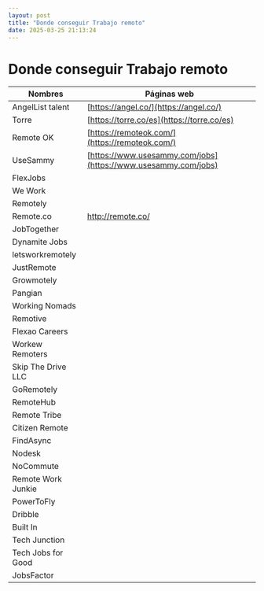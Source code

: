 ```yaml
---
layout: post
title: "Donde conseguir Trabajo remoto"
date: 2025-03-25 21:13:24
---
```


# Donde conseguir Trabajo remoto

| Nombres | Páginas web |
| --- | --- |
| AngelList talent | [https://angel.co/](https://angel.co/) |
| Torre | [https://torre.co/es](https://torre.co/es) |
| Remote OK | [https://remoteok.com/](https://remoteok.com/) |
| UseSammy | [https://www.usesammy.com/jobs](https://www.usesammy.com/jobs) |
| FlexJobs |  |
| We Work |  |
| Remotely |  |
| Remote.co | http://remote.co/ |
| JobTogether |  |
| Dynamite Jobs |  |
| letsworkremotely |  |
| JustRemote |  |
| Growmotely |  |
| Pangian |  |
| Working Nomads |  |
| Remotive |  |
| Flexao Careers |  |
| Workew Remoters |  |
| Skip The Drive LLC |  |
| GoRemotely |  |
| RemoteHub |  |
| Remote Tribe |  |
| Citizen Remote |  |
| FindAsync |  |
| Nodesk |  |
| NoCommute |  |
| Remote Work Junkie |  |
| PowerToFly |  |
| Dribble |  |
| Built In |  |
| Tech Junction |  |
| Tech Jobs for Good |  |
| JobsFactor |  |